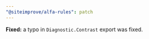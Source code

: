 ```yaml
---
"@siteimprove/alfa-rules": patch
---
```


**Fixed:** a typo in `Diagnostic.Contrast` export was fixed.
